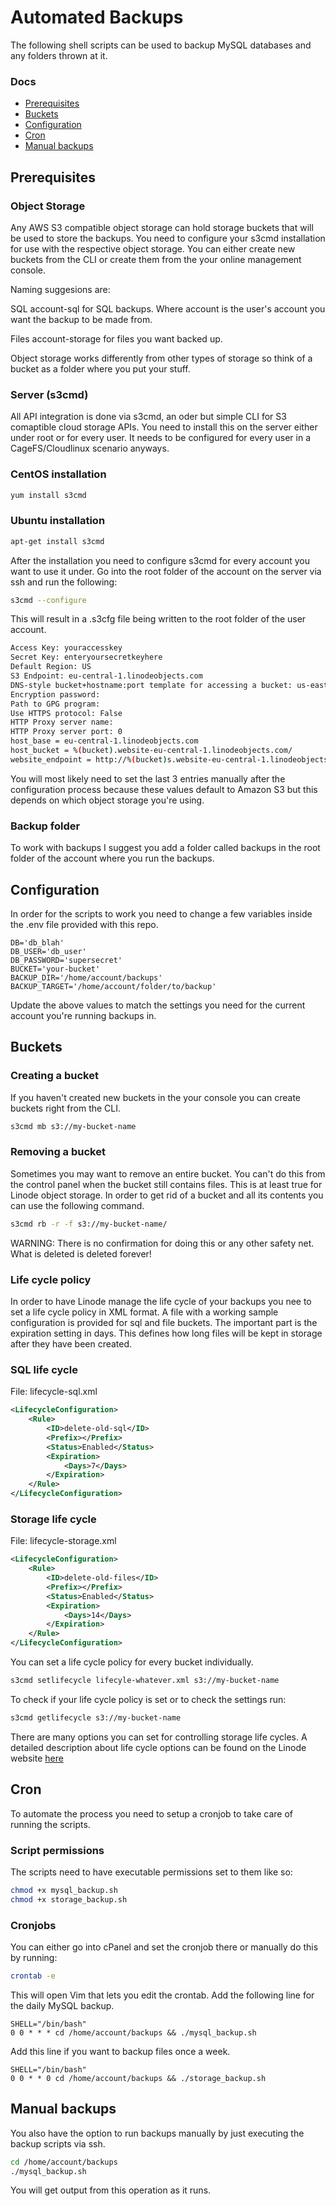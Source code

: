 # Automated Backups

The following shell scripts can be used to backup MySQL databases and any folders thrown at it.

### Docs

-   [Prerequisites](#prerequisites)
-   [Buckets](#buckets)
-   [Configuration](#configuration)
-   [Cron](#cron)
-   [Manual backups](#manual-backups)

## Prerequisites

### Object Storage

Any AWS S3 compatible object storage can hold storage buckets that will be used to store the backups. You need to configure your s3cmd installation for use with the respective object storage. You can either create new buckets from the CLI or create them from the your online management console.

Naming suggesions are:

SQL
account-sql for SQL backups. Where account is the user's account you want the backup to be made from.

Files
account-storage for files you want backed up.

Object storage works differently from other types of storage so think of a bucket as a folder where you put your stuff.

### Server (s3cmd)

All API integration is done via s3cmd, an oder but simple CLI for S3 comaptible cloud storage APIs. You need to install this on the server either under root or for every user. It needs to be configured for every user in a CageFS/Cloudlinux scenario anyways.

### CentOS installation

```bash
yum install s3cmd
```

### Ubuntu installation

```bash
apt-get install s3cmd
```

After the installation you need to configure s3cmd for every account you want to use it under. Go into the root folder of the account on the server via ssh and run the following:

```bash
s3cmd --configure
```

This will result in a .s3cfg file being written to the root folder of the user account.

```bash
Access Key: youraccesskey
Secret Key: enteryoursecretkeyhere
Default Region: US
S3 Endpoint: eu-central-1.linodeobjects.com
DNS-style bucket+hostname:port template for accessing a bucket: us-east-1.linodeobjects.com
Encryption password:
Path to GPG program:
Use HTTPS protocol: False
HTTP Proxy server name:
HTTP Proxy server port: 0
host_base = eu-central-1.linodeobjects.com
host_bucket = %(bucket).website-eu-central-1.linodeobjects.com/
website_endpoint = http://%(bucket)s.website-eu-central-1.linodeobjects.com/
```

You will most likely need to set the last 3 entries manually after the configuration process because these values default to
Amazon S3 but this depends on which object storage you're using.

### Backup folder

To work with backups I suggest you add a folder called backups in the root folder of the account where you run the backups.

## Configuration

In order for the scripts to work you need to change a few variables inside the .env file provided with this repo.

```env
DB='db_blah'
DB_USER='db_user'
DB_PASSWORD='supersecret'
BUCKET='your-bucket'
BACKUP_DIR='/home/account/backups'
BACKUP_TARGET='/home/account/folder/to/backup'
```

Update the above values to match the settings you need for the current account you're running backups in.

## Buckets

### Creating a bucket

If you haven't created new buckets in the your console you can create buckets right from the CLI.

```bash
s3cmd mb s3://my-bucket-name
```

### Removing a bucket

Sometimes you may want to remove an entire bucket. You can't do this from the control panel when the bucket still contains
files. This is at least true for Linode object storage. In order to get rid of a bucket and all its contents you can use the following command.

```bash
s3cmd rb -r -f s3://my-bucket-name/
```

WARNING: There is no confirmation for doing this or any other safety net. What is deleted is deleted forever!

### Life cycle policy

In order to have Linode manage the life cycle of your backups you nee to set a life cycle policy in XML format. A file with
a working sample configuration is provided for sql and file buckets. The important part is the expiration setting in days. This defines how long files will be kept in storage after they have been created.

### SQL life cycle

File: lifecycle-sql.xml

```xml
<LifecycleConfiguration>
    <Rule>
        <ID>delete-old-sql</ID>
        <Prefix></Prefix>
        <Status>Enabled</Status>
        <Expiration>
            <Days>7</Days>
        </Expiration>
    </Rule>
</LifecycleConfiguration>
```

### Storage life cycle

File: lifecycle-storage.xml

```xml
<LifecycleConfiguration>
    <Rule>
        <ID>delete-old-files</ID>
        <Prefix></Prefix>
        <Status>Enabled</Status>
        <Expiration>
            <Days>14</Days>
        </Expiration>
    </Rule>
</LifecycleConfiguration>
```

You can set a life cycle policy for every bucket individually.

```bash
s3cmd setlifecycle lifecyle-whatever.xml s3://my-bucket-name
```

To check if your life cycle policy is set or to check the settings run:

```bash
s3cmd getlifecycle s3://my-bucket-name
```

There are many options you can set for controlling storage life cycles. A detailed description about life cycle options can be found on the Linode website [here](https://www.linode.com/docs/platform/object-storage/how-to-manage-objects-with-lifecycle-policies)

## Cron

To automate the process you need to setup a cronjob to take care of running the scripts.

### Script permissions

The scripts need to have executable permissions set to them like so:

```bash
chmod +x mysql_backup.sh
chmod +x storage_backup.sh
```

### Cronjobs

You can either go into cPanel and set the cronjob there or manually do this by running:

```bash
crontab -e
```

This will open Vim that lets you edit the crontab. Add the following line for the daily MySQL backup.

```vim
SHELL="/bin/bash"
0 0 * * * cd /home/account/backups && ./mysql_backup.sh
```

Add this line if you want to backup files once a week.

```vim
SHELL="/bin/bash"
0 0 * * 0 cd /home/account/backups && ./storage_backup.sh
```

## Manual backups

You also have the option to run backups manually by just executing the backup scripts via ssh.

```bash
cd /home/account/backups
./mysql_backup.sh
```

You will get output from this operation as it runs.
